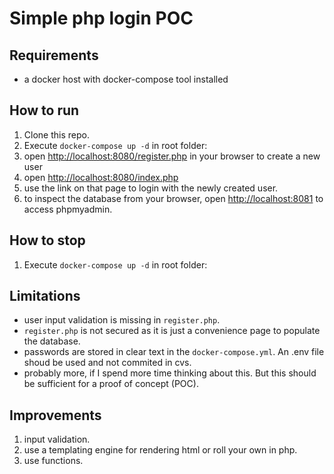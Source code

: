 # Simple php login POC

## Requirements
- a docker host with docker-compose tool installed

## How to run
1. Clone this repo.
2. Execute `docker-compose up -d` in root folder:
3. open [http://localhost:8080/register.php]() in your browser to create a new user
4. open [http://localhost:8080/index.php]()
5. use the link on that page to login with the newly created user.
6. to inspect the database from your browser, open [http://localhost:8081]() to access phpmyadmin.

## How to stop
1. Execute `docker-compose up -d` in root folder:


## Limitations
- user input validation is missing in `register.php`.
- `register.php` is not secured as it is just a convenience page to populate the database.
- passwords are stored in clear text in the `docker-compose.yml`. An .env file shoud be used and not commited in cvs.
- probably more, if I spend more time thinking about this. But this should be sufficient for a proof of concept (POC).

## Improvements
1. input validation.
2. use a templating engine for rendering html or roll your own in php.
3. use functions.